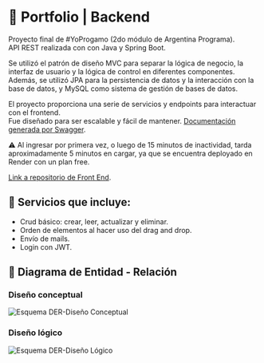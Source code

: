# :kiwi_fruit: Portfolio | Backend
  
Proyecto final de #YoProgamo (2do módulo de Argentina Programa).  
API REST realizada con con Java y Spring Boot.  
  
Se utilizó el patrón de diseño MVC para separar la lógica de negocio, la interfaz de usuario y la lógica de control en diferentes componentes. Además, se utilizó JPA para la persistencia de datos y la interacción con la base de datos, y MySQL como sistema de gestión de bases de datos.  
  
El proyecto proporciona una serie de servicios y endpoints para interactuar con el frontend.  
Fue diseñado para ser escalable y fácil de mantener. [Documentación generada por Swagger](https://portfolio-backend-jej3.onrender.com/swagger-ui/index.html).  
  
⚠️ Al ingresar por primera vez, o luego de 15 minutos de inactividad, tarda aproximadamente 5 minutos en cargar, ya que se encuentra deployado en Render con un plan free. 
  
  
[Link a repositorio de Front End](https://github.com/dsofi/AP-ang-portfolio).  
   
   
## :rocket: Servicios que incluye:
* Crud básico: crear, leer, actualizar y eliminar.
* Orden de elementos al hacer uso del drag and drop.
* Envío de mails.
* Login con JWT.


  
  
## :pushpin: Diagrama de Entidad - Relación
### Diseño conceptual
![Esquema DER-Diseño Conceptual](https://i.ibb.co/cJb4y64/AP-DER-Dise-o-Conceptual.png)

### Diseño lógico
![Esquema DER-Diseño Lógico](https://i.ibb.co/zF74XQc/AP-DER-Dise-o-Logico.png)
